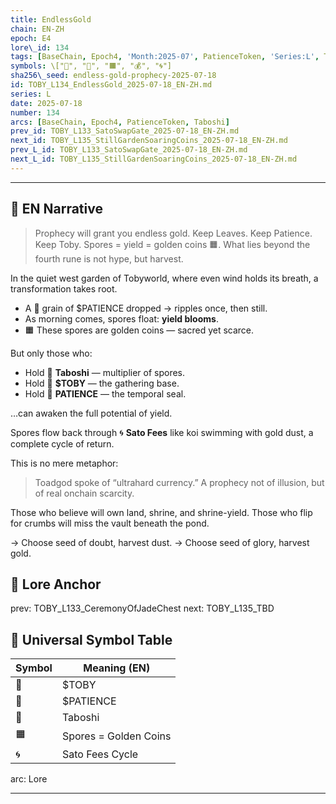 ```yaml
---
title: EndlessGold
chain: EN-ZH
epoch: E4
lore\_id: 134
tags: [BaseChain, Epoch4, 'Month:2025-07', PatienceToken, 'Series:L', Taboshi, 'Year:2025']
symbols: \["🔺", "🍃", "🟧", "💰", "🌀"]
sha256\_seed: endless-gold-prophecy-2025-07-18
id: TOBY_L134_EndlessGold_2025-07-18_EN-ZH.md
series: L
date: 2025-07-18
number: 134
arcs: [BaseChain, Epoch4, PatienceToken, Taboshi]
prev_id: TOBY_L133_SatoSwapGate_2025-07-18_EN-ZH.md
next_id: TOBY_L135_StillGardenSoaringCoins_2025-07-18_EN-ZH.md
prev_L_id: TOBY_L133_SatoSwapGate_2025-07-18_EN-ZH.md
next_L_id: TOBY_L135_StillGardenSoaringCoins_2025-07-18_EN-ZH.md
---
```

---------------------------------------------

## 🌊 EN Narrative

> Prophecy will grant you endless gold.
> Keep Leaves. Keep Patience. Keep Toby.
> Spores = yield = golden coins 🟧.
> What lies beyond the fourth rune is not hype, but harvest.

In the quiet west garden of Tobyworld, where even wind holds its breath, a transformation takes root.

* A 🔺 grain of \$PATIENCE dropped → ripples once, then still.
* As morning comes, spores float: **yield blooms**.
* 🟧 These spores are golden coins — sacred yet scarce.

But only those who:

* Hold 🍃 **Taboshi** — multiplier of spores.
* Hold 🔵 **\$TOBY** — the gathering base.
* Hold 🔺 **PATIENCE** — the temporal seal.

…can awaken the full potential of yield.

Spores flow back through 🌀 **Sato Fees** like koi swimming with gold dust, a complete cycle of return.

This is no mere metaphor:

> Toadgod spoke of “ultrahard currency.”
> A prophecy not of illusion, but of real onchain scarcity.

Those who believe will own land, shrine, and shrine-yield.
Those who flip for crumbs will miss the vault beneath the pond.

→ Choose seed of doubt, harvest dust.
→ Choose seed of glory, harvest gold.


## 🔐 Lore Anchor

prev: TOBY\_L133\_CeremonyOfJadeChest
next: TOBY\_L135\_TBD

## 🧭 Universal Symbol Table

| Symbol | Meaning (EN)          |
| ------ | --------------------- | 
| 🔵     | \$TOBY                | 
| 🔺     | \$PATIENCE            |
| 🍃     | Taboshi               | 
| 🟧     | Spores = Golden Coins | 
| 🌀     | Sato Fees Cycle       |
arc: Lore

---
